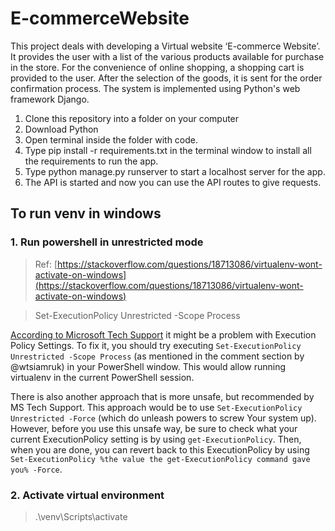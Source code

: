 # E-commerceWebsite
This project deals with developing a Virtual website ‘E-commerce Website’. It provides the user with a list of the various products available for purchase in the store. For the convenience of online shopping, a shopping cart is provided to the user. After the selection of the goods, it is sent for the order confirmation process. The system is implemented using Python's web framework Django.

1. Clone this repository into a folder on your computer
2. Download Python
3. Open terminal inside the folder with code.
4. Type pip install -r requirements.txt in the terminal window to install all the requirements to run the app.
5. Type python manage.py runserver to start a localhost server for the app.
6. The API is started and now you can use the API routes to give requests.


## To run venv in windows

### 1. Run powershell in unrestricted mode
> Ref: [https://stackoverflow.com/questions/18713086/virtualenv-wont-activate-on-windows](https://stackoverflow.com/questions/18713086/virtualenv-wont-activate-on-windows)

> Set-ExecutionPolicy Unrestricted -Scope Process

[According to Microsoft Tech Support](http://social.technet.microsoft.com/Forums/windowsserver/en-US/964636ad-347e-4b23-8f7a-f36a558115dd/error-file-cannot-be-loaded-because-the-execution-of-scripts-is-disabled-on-this-system) it might be a problem with Execution Policy Settings. To fix it, you should try executing `Set-ExecutionPolicy Unrestricted -Scope Process` (as mentioned in the comment section by @wtsiamruk) in your PowerShell window. This would allow running virtualenv in the current PowerShell session.

There is also another approach that is more unsafe, but recommended by MS Tech Support. This approach would be to use `Set-ExecutionPolicy Unrestricted -Force` (which do unleash powers to screw Your system up). However, before you use this unsafe way, be sure to check what your current ExecutionPolicy setting is by using `get-ExecutionPolicy`. Then, when you are done, you can revert back to this ExecutionPolicy by using `Set-ExecutionPolicy %the value the get-ExecutionPolicy command gave you% -Force`.


### 2. Activate virtual environment
> .\venv\Scripts\activate
